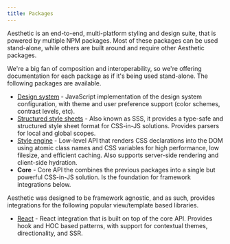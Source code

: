 ```yaml
---
title: Packages
---
```


Aesthetic is an end-to-end, multi-platform styling and design suite, that is powered by multiple NPM
packages. Most of these packages can be used stand-alone, while others are built around and require
other Aesthetic packages.

We're a big fan of composition and interoperability, so we're offering documentation for each
package as if it's being used stand-alone. The following packages are available.

- [Design system](./packages/system.md) - JavaScript implementation of the design system
  configuration, with theme and user preference support (color schemes, contrast levels, etc).
- [Structured style sheets](./packages/sss.md) - Also known as SSS, it provides a type-safe and
  structured style sheet format for CSS-in-JS solutions. Provides parsers for local and global
  scopes.
- [Style engine](./packages/style.md) - Low-level API that renders CSS declarations into the DOM
  using atomic class names and CSS variables for high performance, low filesize, and efficient
  caching. Also supports server-side rendering and client-side hydration.
- **Core** - Core API the combines the previous packages into a single but powerful CSS-in-JS
  solution. Is the foundation for framework integrations below.

Aesthetic was designed to be framework agnostic, and as such, provides integrations for the
following popular view/template based libraries.

- [React](./integrations/react.md) - React integration that is built on top of the core API.
  Provides hook and HOC based patterns, with support for contextual themes, directionality, and SSR.
